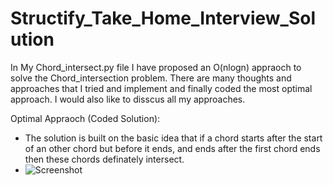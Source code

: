 # Structify_Take_Home_Interview_Solution
In My Chord_intersect.py file I have proposed an O(nlogn) appraoch to solve the Chord_intersection problem. 
There are many thoughts and approaches that I tried and implement and finally coded the most optimal approach. I would also like to disscus all my approaches.

Optimal Appraoch (Coded Solution):
* The solution is built on the basic idea that if a chord starts after the start of an other chord but before it ends, and ends after the first chord ends then these chords definately intersect.
* ![Screenshot](screenshot.png)


